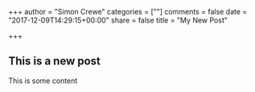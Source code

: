 +++
author = "Simon Crewe"
categories = [""]
comments = false
date = "2017-12-09T14:29:15+00:00"
share = false
title = "My New Post"

+++
## This is a new post

This is some content